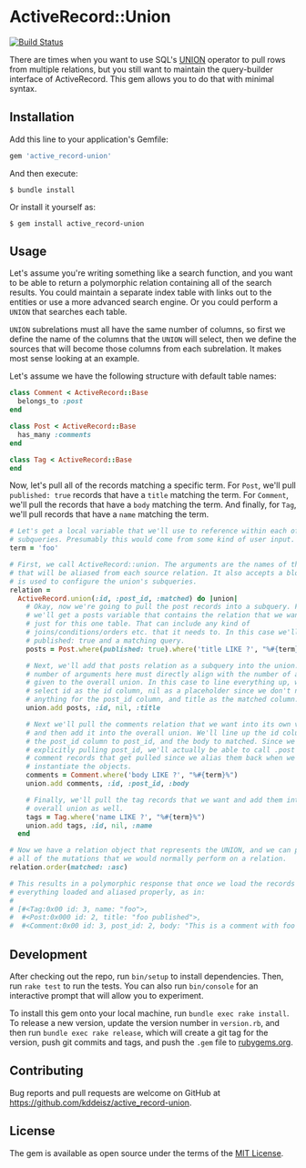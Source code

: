 # ActiveRecord::Union

[![Build Status](https://github.com/kddeisz/active_record-union/workflows/Main/badge.svg)](https://github.com/kddeisz/active_record-union/actions)

There are times when you want to use SQL's [UNION](https://www.w3schools.com/sql/sql_union.asp) operator to pull rows from multiple relations, but you still want to maintain the query-builder interface of ActiveRecord. This gem allows you to do that with minimal syntax.

## Installation

Add this line to your application's Gemfile:

```ruby
gem 'active_record-union'
```

And then execute:

    $ bundle install

Or install it yourself as:

    $ gem install active_record-union

## Usage

Let's assume you're writing something like a search function, and you want to be able to return a polymorphic relation containing all of the search results. You could maintain a separate index table with links out to the entities or use a more advanced search engine. Or you could perform a `UNION` that searches each table.

`UNION` subrelations must all have the same number of columns, so first we define the name of the columns that the `UNION` will select, then we define the sources that will become those columns from each subrelation. It makes most sense looking at an example.

Let's assume we have the following structure with default table names:

```ruby
class Comment < ActiveRecord::Base
  belongs_to :post
end

class Post < ActiveRecord::Base
  has_many :comments
end

class Tag < ActiveRecord::Base
end
```

Now, let's pull all of the records matching a specific term. For `Post`, we'll pull `published: true` records that have a `title` matching the term. For `Comment`, we'll pull the records that have a `body` matching the term. And finally, for `Tag`, we'll pull records that have a `name` matching the term.

```ruby
# Let's get a local variable that we'll use to reference within each of our
# subqueries. Presumably this would come from some kind of user input.
term = 'foo'

# First, we call ActiveRecord::union. The arguments are the names of the columns
# that will be aliased from each source relation. It also accepts a block that
# is used to configure the union's subqueries.
relation =
  ActiveRecord.union(:id, :post_id, :matched) do |union|
    # Okay, now we're going to pull the post records into a subquery. First,
    # we'll get a posts variable that contains the relation that we want to pull
    # just for this one table. That can include any kind of
    # joins/conditions/orders etc. that it needs to. In this case we'll need
    # published: true and a matching query.
    posts = Post.where(published: true).where('title LIKE ?', "%#{term}%")

    # Next, we'll add that posts relation as a subquery into the union. The
    # number of arguments here must directly align with the number of arguments
    # given to the overall union. In this case to line everything up, we'll
    # select id as the id column, nil as a placeholder since we don't need
    # anything for the post_id column, and title as the matched column.
    union.add posts, :id, nil, :title

    # Next we'll pull the comments relation that we want into its own variable,
    # and then add it into the overall union. We'll line up the id column to id,
    # the post_id column to post_id, and the body to matched. Since we're
    # explicitly pulling post_id, we'll actually be able to call .post on the
    # comment records that get pulled since we alias them back when we
    # instantiate the objects.
    comments = Comment.where('body LIKE ?', "%#{term}%")
    union.add comments, :id, :post_id, :body

    # Finally, we'll pull the tag records that we want and add them into the
    # overall union as well.
    tags = Tag.where('name LIKE ?', "%#{term}%")
    union.add tags, :id, nil, :name
  end

# Now we have a relation object that represents the UNION, and we can perform
# all of the mutations that we would normally perform on a relation.
relation.order(matched: :asc)

# This results in a polymorphic response that once we load the records has
# everything loaded and aliased properly, as in:
#
# [#<Tag:0x00 id: 3, name: "foo">,
#  #<Post:0x000 id: 2, title: "foo published">,
#  #<Comment:0x00 id: 3, post_id: 2, body: "This is a comment with foo in it">]
```

## Development

After checking out the repo, run `bin/setup` to install dependencies. Then, run `rake test` to run the tests. You can also run `bin/console` for an interactive prompt that will allow you to experiment.

To install this gem onto your local machine, run `bundle exec rake install`. To release a new version, update the version number in `version.rb`, and then run `bundle exec rake release`, which will create a git tag for the version, push git commits and tags, and push the `.gem` file to [rubygems.org](https://rubygems.org).

## Contributing

Bug reports and pull requests are welcome on GitHub at https://github.com/kddeisz/active_record-union.

## License

The gem is available as open source under the terms of the [MIT License](https://opensource.org/licenses/MIT).
